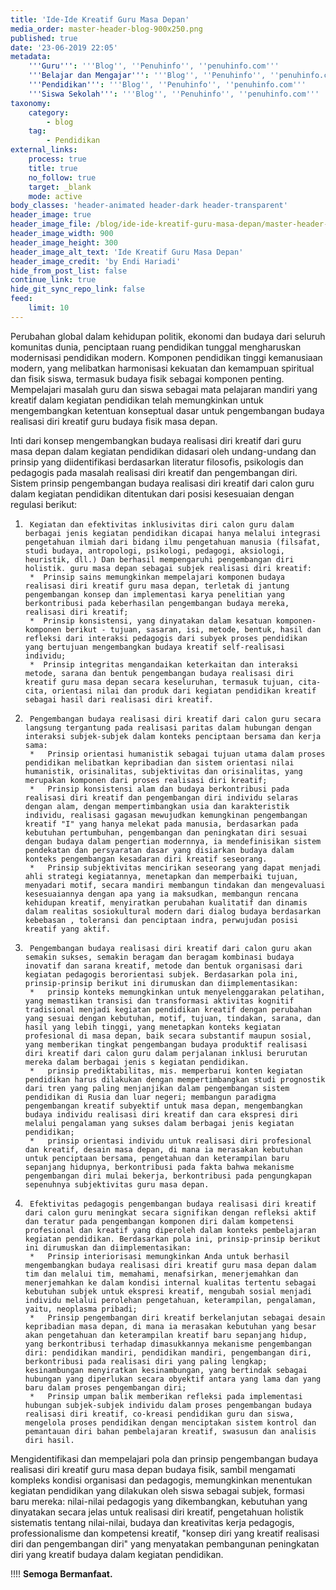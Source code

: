 ```yaml
---
title: 'Ide-Ide Kreatif Guru Masa Depan'
media_order: master-header-blog-900x250.png
published: true
date: '23-06-2019 22:05'
metadata:
    '''Guru''': '''Blog'', ''Penuhinfo'', ''penuhinfo.com'''
    '''Belajar dan Mengajar''': '''Blog'', ''Penuhinfo'', ''penuhinfo.com'''
    '''Pendidikan''': '''Blog'', ''Penuhinfo'', ''penuhinfo.com'''
    '''Siswa Sekolah''': '''Blog'', ''Penuhinfo'', ''penuhinfo.com'''
taxonomy:
    category:
        - blog
    tag:
        - Pendidikan
external_links:
    process: true
    title: true
    no_follow: true
    target: _blank
    mode: active
body_classes: 'header-animated header-dark header-transparent'
header_image: true
header_image_file: /blog/ide-ide-kreatif-guru-masa-depan/master-header-blog-900x250.png
header_image_width: 900
header_image_height: 300
header_image_alt_text: 'Ide Kreatif Guru Masa Depan'
header_image_credit: 'by Endi Hariadi'
hide_from_post_list: false
continue_link: true
hide_git_sync_repo_link: false
feed:
    limit: 10
---
```


Perubahan global dalam kehidupan politik, ekonomi dan budaya dari seluruh komunitas dunia, penciptaan ruang pendidikan tunggal mengharuskan modernisasi pendidikan modern. Komponen pendidikan tinggi kemanusiaan modern, yang melibatkan harmonisasi kekuatan dan kemampuan spiritual dan fisik siswa, termasuk budaya fisik sebagai komponen penting. Mempelajari masalah guru dan siswa sebagai mata pelajaran mandiri yang kreatif dalam kegiatan pendidikan telah memungkinkan untuk mengembangkan ketentuan konseptual dasar untuk pengembangan budaya realisasi diri kreatif guru budaya fisik masa depan.

Inti dari konsep mengembangkan budaya realisasi diri kreatif dari guru masa depan dalam kegiatan pendidikan didasari oleh undang-undang dan prinsip yang diidentifikasi berdasarkan literatur filosofis, psikologis dan pedagogis pada masalah realisasi diri kreatif dan pengembangan diri. Sistem prinsip pengembangan budaya realisasi diri kreatif dari calon guru dalam kegiatan pendidikan ditentukan dari posisi kesesuaian dengan regulasi berikut:

1. 		Kegiatan dan efektivitas inklusivitas diri calon guru dalam berbagai jenis kegiatan pendidikan dicapai hanya melalui integrasi pengetahuan ilmiah dari bidang ilmu pengetahuan manusia (filsafat, studi budaya, antropologi, psikologi, pedagogi, aksiologi, heuristik, dll.) Dan berhasil mempengaruhi pengembangan diri holistik. guru masa depan sebagai subjek realisasi diri kreatif:
        *  Prinsip sains memungkinkan mempelajari komponen budaya realisasi diri kreatif guru masa depan, terletak di jantung pengembangan konsep dan implementasi karya penelitian yang berkontribusi pada keberhasilan pengembangan budaya mereka, realisasi diri kreatif;
        *  Prinsip konsistensi, yang dinyatakan dalam kesatuan komponen-komponen berikut - tujuan, sasaran, isi, metode, bentuk, hasil dan refleksi dari interaksi pedagogis dari subyek proses pendidikan yang bertujuan mengembangkan budaya kreatif self-realisasi individu;
        *  Prinsip integritas mengandaikan keterkaitan dan interaksi metode, sarana dan bentuk pengembangan budaya realisasi diri kreatif guru masa depan secara keseluruhan, termasuk tujuan, cita-cita, orientasi nilai dan produk dari kegiatan pendidikan kreatif sebagai hasil dari realisasi diri kreatif.

2.  	Pengembangan budaya realisasi diri kreatif dari calon guru secara langsung tergantung pada realisasi paritas dalam hubungan dengan interaksi subjek-subjek dalam konteks penciptaan bersama dan kerja sama:
		*	Prinsip orientasi humanistik sebagai tujuan utama dalam proses pendidikan melibatkan kepribadian dan sistem orientasi nilai humanistik, orisinalitas, subjektivitas dan orisinalitas, yang merupakan komponen dari proses realisasi diri kreatif;
        *	Prinsip konsistensi alam dan budaya berkontribusi pada realisasi diri kreatif dan pengembangan diri individu selaras dengan alam, dengan mempertimbangkan usia dan karakteristik individu, realisasi gagasan mewujudkan kemungkinan pengembangan kreatif "I" yang hanya melekat pada manusia, berdasarkan pada kebutuhan pertumbuhan, pengembangan dan peningkatan diri sesuai dengan budaya dalam pengertian modernnya, ia mendefinisikan sistem pendekatan dan persyaratan dasar yang disiarkan budaya dalam konteks pengembangan kesadaran diri kreatif seseorang.
        *	Prinsip subjektivitas mencirikan seseorang yang dapat menjadi ahli strategi kegiatannya, menetapkan dan memperbaiki tujuan, menyadari motif, secara mandiri membangun tindakan dan mengevaluasi kesesuaiannya dengan apa yang ia maksudkan, membangun rencana kehidupan kreatif, menyiratkan perubahan kualitatif dan dinamis dalam realitas sosiokultural modern dari dialog budaya berdasarkan kebebasan , toleransi dan penciptaan indra, perwujudan posisi kreatif yang aktif.

3. 		Pengembangan budaya realisasi diri kreatif dari calon guru akan semakin sukses, semakin beragam dan beragam kombinasi budaya inovatif dan sarana kreatif, metode dan bentuk organisasi dari kegiatan pedagogis berorientasi subjek. Berdasarkan pola ini, prinsip-prinsip berikut ini dirumuskan dan diimplementasikan:
		*	prinsip konteks memungkinkan untuk menyelenggarakan pelatihan, yang memastikan transisi dan transformasi aktivitas kognitif tradisional menjadi kegiatan pendidikan kreatif dengan perubahan yang sesuai dengan kebutuhan, motif, tujuan, tindakan, sarana, dan hasil yang lebih tinggi, yang menetapkan konteks kegiatan profesional di masa depan, baik secara substantif maupun sosial, yang memberikan tingkat pengembangan budaya produktif realisasi diri kreatif dari calon guru dalam perjalanan inklusi berurutan mereka dalam berbagai jenis s kegiatan pendidikan.
        *	prinsip prediktabilitas, mis. memperbarui konten kegiatan pendidikan harus dilakukan dengan mempertimbangkan studi prognostik dari tren yang paling menjanjikan dalam pengembangan sistem pendidikan di Rusia dan luar negeri; membangun paradigma pengembangan kreatif subyektif untuk masa depan, mengembangkan budaya individu realisasi diri kreatif dan cara ekspresi diri melalui pengalaman yang sukses dalam berbagai jenis kegiatan pendidikan;
        *	prinsip orientasi individu untuk realisasi diri profesional dan kreatif, desain masa depan, di mana ia merasakan kebutuhan untuk penciptaan bersama, pengetahuan dan keterampilan baru sepanjang hidupnya, berkontribusi pada fakta bahwa mekanisme pengembangan diri mulai bekerja, berkontribusi pada pengungkapan sepenuhnya subjektivitas guru masa depan.

4. 		Efektivitas pedagogis pengembangan budaya realisasi diri kreatif dari calon guru meningkat secara signifikan dengan refleksi aktif dan teratur pada pengembangan komponen diri dalam kompetensi profesional dan kreatif yang diperoleh dalam konteks pembelajaran kegiatan pendidikan. Berdasarkan pola ini, prinsip-prinsip berikut ini dirumuskan dan diimplementasikan:
		*	Prinsip interiorisasi memungkinkan Anda untuk berhasil mengembangkan budaya realisasi diri kreatif guru masa depan dalam tim dan melalui tim, memahami, menafsirkan, menerjemahkan dan menerjemahkan ke dalam kondisi internal kualitas tertentu sebagai kebutuhan subjek untuk ekspresi kreatif, mengubah sosial menjadi individu melalui perolehan pengetahuan, keterampilan, pengalaman, yaitu, neoplasma pribadi;
        *	Prinsip pengembangan diri kreatif berkelanjutan sebagai desain kepribadian masa depan, di mana ia merasakan kebutuhan yang besar akan pengetahuan dan keterampilan kreatif baru sepanjang hidup, yang berkontribusi terhadap dimasukkannya mekanisme pengembangan diri: pendidikan mandiri, pendidikan mandiri, pengembangan diri, berkontribusi pada realisasi diri yang paling lengkap; kesinambungan menyiratkan kesinambungan, yang bertindak sebagai hubungan yang diperlukan secara obyektif antara yang lama dan yang baru dalam proses pengembangan diri;
        *	Prinsip umpan balik memberikan refleksi pada implementasi hubungan subjek-subjek individu dalam proses pengembangan budaya realisasi diri kreatif, co-kreasi pendidikan guru dan siswa, mengelola proses pendidikan dengan menciptakan sistem kontrol dan pemantauan diri bahan pembelajaran kreatif, swasusun dan analisis diri hasil.

Mengidentifikasi dan mempelajari pola dan prinsip pengembangan budaya realisasi diri kreatif guru masa depan budaya fisik, sambil mengamati kompleks kondisi organisasi dan pedagogis, memungkinkan menentukan kegiatan pendidikan yang dilakukan oleh siswa sebagai subjek, formasi baru mereka: nilai-nilai pedagogis yang dikembangkan, kebutuhan yang dinyatakan secara jelas untuk realisasi diri kreatif, pengetahuan holistik sistematis tentang nilai-nilai, budaya dan kreativitas kerja pedagogis, professionalisme dan kompetensi kreatif, "konsep diri yang kreatif realisasi diri dan pengembangan diri" yang menyatakan pembangunan peningkatan diri yang kreatif budaya dalam kegiatan pendidikan.

!!!! **Semoga Bermanfaat.**
